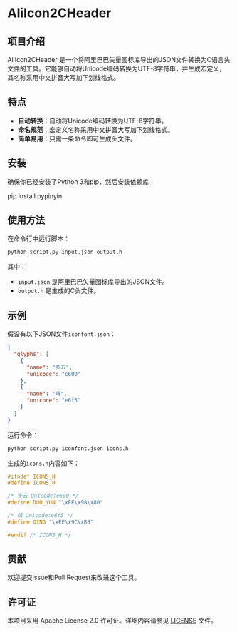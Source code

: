 # AliIcon2CHeader

## 项目介绍

AliIcon2CHeader 是一个将阿里巴巴矢量图标库导出的JSON文件转换为C语言头文件的工具。它能够自动将Unicode编码转换为UTF-8字符串，并生成宏定义，其名称采用中文拼音大写加下划线格式。

## 特点

- **自动转换**：自动将Unicode编码转换为UTF-8字符串。
- **命名规范**：宏定义名称采用中文拼音大写加下划线格式。
- **简单易用**：只需一条命令即可生成头文件。

## 安装

确保你已经安装了Python 3和pip，然后安装依赖库：

pip install pypinyin

## 使用方法

在命令行中运行脚本：

```bash
python script.py input.json output.h
```

其中：

- `input.json` 是阿里巴巴矢量图标库导出的JSON文件。
- `output.h` 是生成的C头文件。

## 示例

假设有以下JSON文件`iconfont.json`：
```json
{
  "glyphs": [
    {
      "name": "多云",
      "unicode": "e600"
    },
    {
      "name": "晴",
      "unicode": "e6f5"
    }
  ]
}
```

运行命令：

```bash
python script.py iconfont.json icons.h
```

生成的`icons.h`内容如下：
```C
#ifndef ICONS_H
#define ICONS_H

/* 多云 Unicode:e600 */
#define DUO_YUN "\xEE\x98\x80"

/* 晴 Unicode:e6f5 */
#define QING "\xEE\x9C\xB5"

#endif /* ICONS_H */
```

## 贡献

欢迎提交Issue和Pull Request来改进这个工具。

## 许可证

本项目采用 Apache License 2.0 许可证。详细内容请参见 [LICENSE](LICENSE) 文件。
